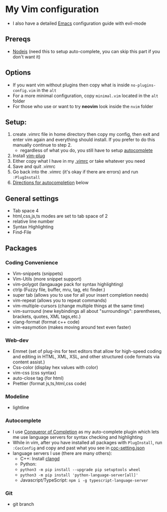 # My Vim configuration 
- I also have a detailed [Emacs](<https://github.com/marinov98/dotfiles/blob/master/emacs/>) configuration guide with evil-mode

## Prereqs 
- [Nodejs](<https://nodejs.org/en/>) (need this to setup auto-complete, you can skip this part if you don't want it)

## Options 
 - If you want vim without plugins then copy what is inside `no-plugins-config.vim` in the `alt`
 - For a more minimal configuration, copy `minimal.vim` located in the `alt` folder 
 - For those who use or want to try **neovim** look inside the `nvim` folder

## Setup:
1. create .vimrc file in home directory then copy my config, then exit and enter vim again and everything should install. If you prefer to do this manually continue to step 2. 
    - regardless of what you do, you still have to setup [autocomplete](#Autocomplete)
2. Install [vim-plug](https://github.com/junegunn/vim-plug)
3. Either copy what I have in my [.vimrc](<https://github.com/marinov98/dotfiles/blob/master/vim/.vimrc>) or take whatever you need 
3. Save and quit .vimrc
4. Go back into the .vimrc (it's okay if there are errors) and  run `:PlugInstall`
6. [Directions for autocompletion](#Autocomplete) below 

## General settings
- Tab space 4
- html,css,js,ts modes are set to tab space of 2
- relative line number
- Syntax Highlighting
- Find-File

## Packages

### Coding Convenience
- Vim-snippets (snippets)
- Vim-Utils (more snippet support)
- vim-polygot (langauage pack for syntax highlighting)
- ctrlp (Fuzzy file, buffer, mru, tag, etc finder.)
- super tab (allows you to use <Tab> for all your insert completion needs)
- vim-repeat (allows you to repeat commands)
- vim-multiple-cursors (change multiple things at the same time) 
- vim-surround (new keybindings all about "surroundings": parentheses, brackets, quotes, XML tags,etc.)
- clang-format (format c++ code)
- vim-easymotion (makes moving around text even faster)


### Web-dev
- Emmet (set of plug-ins for text editors that allow for high-speed coding and editing in HTML, XML, XSL, and other structured code formats via content assist.)
- Css-color (display hex values with color)
- vim-css (css syntax)
- auto-close tag (for html)
- Prettier (format js,ts,html,css code)

### Modeline
- lightline

### Autocomplete
- I use [Conqueror of Completion](<https://github.com/neoclide/coc.nvim>) as my auto-complete plugin which lets me use language servers for syntax checking and highlighting
- While in vim, after you have installed all packages with `PlugInstall`, run `:CocConfig` and copy and past what you see in [coc-setting.json](<https://github.com/marinov98/dotfiles/blob/master/vim/coc-settings.json>)
- language servers I use (there are many others):
    - C++: Install [clangd](<https://clang.llvm.org/extra/clangd/Installation.html>)
    - Python: 
     - `python3 -m pip install --upgrade pip setuptools wheel`
     - `python3 -m pip install 'python-language-server[all]'`
    - Javascript/TypeScript: `npm i -g typescript-language-server`
    
### Git
- git branch
